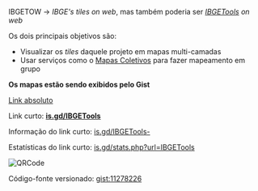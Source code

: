 IBGETOW → _IBGE's tiles on web_, mas também poderia ser _[IBGETools](https://github.com/tmpsantos/IBGETools) on web_

Os dois principais objetivos são:

- Visualizar os _tiles_ daquele projeto em mapas multi-camadas
- Usar serviços como o [Mapas Coletivos](https://github.com/tmpsantos/IBGETools) para fazer mapeamento em grupo

**Os mapas estão sendo exibidos pelo Gist**

[Link absoluto](http://htmlpreview.github.io/?https://gist.githubusercontent.com/alexandre-mbm/11278226/raw/staging.html)

Link curto: **[is.gd/IBGETools](http://is.gd/IBGETools)**

Informação do link curto: [is.gd/IBGETools-](http://is.gd/IBGETools-)

Estatísticas do link curto: [is.gd/stats.php?url=IBGETools](http://is.gd/stats.php?url=IBGETools)

![QRCode](http://chart.apis.google.com/chart?cht=qr&chs=100x100&choe=UTF-8&chld=H%7C0&chl=http://is.gd/IBGETools)

Código-fonte versionado: [gist:11278226](https://gist.github.com/alexandre-mbm/11278226)
